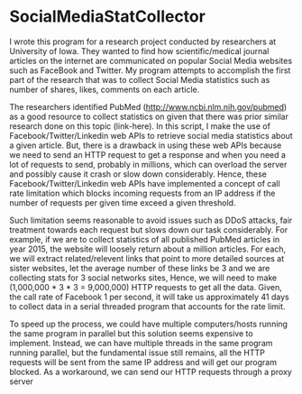 # SocialMediaStatCollector

I wrote this program for a research project conducted by researchers at University of Iowa. They wanted to find how scientific/medical journal articles on the internet are communicated on popular Social Media websites such as FaceBook and Twitter. My program attempts to accomplish the first part of the research that was to collect Social Media statistics such as number of shares, likes, comments on each article.

The researchers identified PubMed (http://www.ncbi.nlm.nih.gov/pubmed) as a good resource to collect statistics on given that there was prior similar research done on this topic (link-here). In this script, I make the use of Facebook/Twitter/Linkedin web APIs to retrieve social media statistics about a given article. But, there is a drawback in using these web APIs because we need to send an HTTP request to get a response and when you need a lot of requests to send, probably in millions, which can overload the server and possibly cause it crash or slow down considerably. Hence, these Facebook/Twitter/Linkedin web APIs have implemented a concept of call rate limitation which blocks incoming requests from an IP address if the number of requests per given time exceed a given threshold. 

Such limitation seems reasonable to avoid issues such as DDoS attacks, fair treatment towards each request but slows down our task considerably. For example, if we are to collect statistics of all published PubMed articles in year 2015, the website will loosely return about a million articles. For each, we will extract related/relevent links that point to more detailed sources at sister websites, let the average number of these links be 3 and we are collecting stats for 3 social networks sites, Hence, we will need to make (1,000,000 * 3 * 3 = 9,000,000) HTTP requests to get all the data. Given, the call rate of Facebook 1 per second, it will take us approximately 41 days to collect data in a serial threaded program that accounts for the rate limit.

To speed up the process, we could have multiple computers/hosts running the same program in parallel but this solution seems expensive to implement. Instead, we can have multiple threads in the same program running parallel, but the fundamental issue still remains, all the HTTP requests will be sent from the same IP address and will get our program blocked. As a workaround, we can send our HTTP requests through a proxy server 

